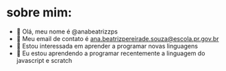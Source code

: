 # sobre mim:

- 👋 Olá, meu nome é @anabeatrizzps
- 👀 Meu email de contato é ana.beatrizpereirade.souza@escola.pr.gov.br
- 🌱 Estou interessada em aprender a programar novas linguagens
- 💞️ Eu estou aprendendo a programar recentemente a linguagem do javascript e scratch
